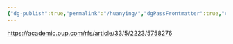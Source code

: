 ```yaml
---
{"dg-publish":true,"permalink":"/huanying/","dgPassFrontmatter":true,"created":"2025-06-08T20:58:43.121+08:00"}
---
```



https://academic.oup.com/rfs/article/33/5/2223/5758276

